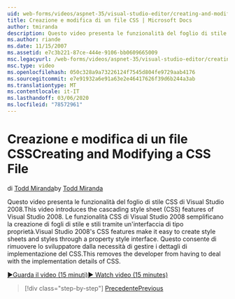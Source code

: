```yaml
---
uid: web-forms/videos/aspnet-35/visual-studio-editor/creating-and-modifying-a-css-file
title: Creazione e modifica di un file CSS | Microsoft Docs
author: tmiranda
description: Questo video presenta le funzionalità del foglio di stile CSS di Visual Studio 2008. Le funzionalità CSS di Visual Studio 2008 semplificano la creazione di fogli di stile a...
ms.author: riande
ms.date: 11/15/2007
ms.assetid: e7c3b221-87ce-444e-9106-bb0609665009
msc.legacyurl: /web-forms/videos/aspnet-35/visual-studio-editor/creating-and-modifying-a-css-file
msc.type: video
ms.openlocfilehash: 050c328a9a73226124f7545d804fe9729aab4176
ms.sourcegitcommit: e7e91932a6e91a63e2e46417626f39d6b244a3ab
ms.translationtype: MT
ms.contentlocale: it-IT
ms.lasthandoff: 03/06/2020
ms.locfileid: "78572961"
---
```

# <a name="creating-and-modifying-a-css-file"></a><span data-ttu-id="5d62c-104">Creazione e modifica di un file CSS</span><span class="sxs-lookup"><span data-stu-id="5d62c-104">Creating and Modifying a CSS File</span></span>

<span data-ttu-id="5d62c-105">di [Todd Miranda](https://github.com/tmiranda)</span><span class="sxs-lookup"><span data-stu-id="5d62c-105">by [Todd Miranda](https://github.com/tmiranda)</span></span>

<span data-ttu-id="5d62c-106">Questo video presenta le funzionalità del foglio di stile CSS di Visual Studio 2008.</span><span class="sxs-lookup"><span data-stu-id="5d62c-106">This video introduces the cascading style sheet (CSS) features of Visual Studio 2008.</span></span> <span data-ttu-id="5d62c-107">Le funzionalità CSS di Visual Studio 2008 semplificano la creazione di fogli di stile e stili tramite un'interfaccia di tipo proprietà.</span><span class="sxs-lookup"><span data-stu-id="5d62c-107">Visual Studio 2008's CSS features make it easy to create style sheets and styles through a property style interface.</span></span> <span data-ttu-id="5d62c-108">Questo consente di rimuovere lo sviluppatore dalla necessità di gestire i dettagli di implementazione del CSS.</span><span class="sxs-lookup"><span data-stu-id="5d62c-108">This removes the developer from having to deal with the implementation details of CSS.</span></span>

[<span data-ttu-id="5d62c-109">&#9654;Guarda il video (15 minuti)</span><span class="sxs-lookup"><span data-stu-id="5d62c-109">&#9654; Watch video (15 minutes)</span></span>](https://channel9.msdn.com/Blogs/ASP-NET-Site-Videos/creating-and-modifying-a-css-file)

> [!div class="step-by-step"]
> [<span data-ttu-id="5d62c-110">Precedente</span><span class="sxs-lookup"><span data-stu-id="5d62c-110">Previous</span></span>](quick-tour-of-the-visual-studio-2008-integrated-development-environment.md)
